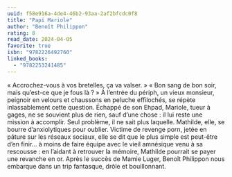 ```yaml
---
uuid: f58e916a-4de4-46b2-93aa-2af2bfcdc0f8
title: "Papi Mariole"
author: "Benoît Philippon"
rating: 8
read_date: 2024-04-05
favorite: true
isbn: "9782226492760"
linked_books:
  - "9782253241485"
---
```


« Accrochez-vous à vos bretelles, ça va valser. » « Bon sang de bon soir, mais qu’est-ce que je fous là ? » À l’entrée du périph, un vieux monsieur, peignoir en velours et chaussons en peluche effilochés, se répète inlassablement cette question. Échappé de son Ehpad, Mariole, tueur à gages, ne se souvient plus de rien, sauf d’une chose : il lui reste une mission à accomplir. Seul problème, il ne sait plus laquelle. Mathilde, elle, se bourre d’anxiolytiques pour oublier. Victime de revenge porn, jetée en pâture sur les réseaux sociaux, elle se dit que le plus simple est peut-être d’en finir... à moins de faire équipe avec le vieil amnésique venu à sa rescousse : en l’aidant à retrouver la mémoire, Mathilde pourrait se payer une revanche en or. Après le succès de Mamie Luger, Benoît Philippon nous embarque dans un trip fantasque, drôle et bouillonnant.